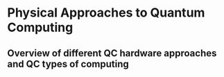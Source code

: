 # Physical Approaches to Quantum Computing

## Overview of different QC hardware approaches and QC types of computing

